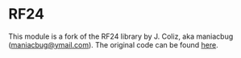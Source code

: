 # RF24

This module is a fork of the RF24 library by J. Coliz, aka maniacbug (<maniacbug@ymail.com>). The original code can be found [here](https://github.com/maniacbug/RF24).
